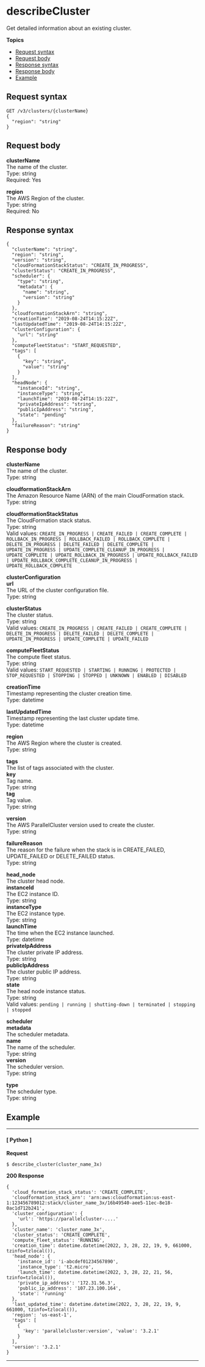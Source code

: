 # describeCluster<a name="describe-cluster"></a>

Get detailed information about an existing cluster\.

**Topics**
+ [Request syntax](#describe-cluster-request)
+ [Request body](#describe-cluster-request-body)
+ [Response syntax](#describe-cluster-response)
+ [Response body](#describe-cluster-response-body)
+ [Example](#describe-cluster-example)

## Request syntax<a name="describe-cluster-request"></a>

```
GET /v3/clusters/{clusterName}
{
  "region": "string"
}
```

## Request body<a name="describe-cluster-request-body"></a>

**clusterName**  
The name of the cluster\.  
Type: string  
Required: Yes

**region**  
The AWS Region of the cluster\.  
Type: string  
Required: No

## Response syntax<a name="describe-cluster-response"></a>

```
{
  "clusterName": "string",
  "region": "string",
  "version": "string",
  "cloudFormationStackStatus": "CREATE_IN_PROGRESS",
  "clusterStatus": "CREATE_IN_PROGRESS",
  "scheduler": {
    "type": "string",
    "metadata": {
      "name": "string",
      "version": "string"
    }
  },
  "cloudformationStackArn": "string",
  "creationTime": "2019-08-24T14:15:22Z",
  "lastUpdatedTime": "2019-08-24T14:15:22Z",
  "clusterConfiguration": {
    "url": "string"
  },
  "computeFleetStatus": "START_REQUESTED",
  "tags": [
    {
      "key": "string",
      "value": "string"
    }
  ],
  "headNode": {
    "instanceId": "string",
    "instanceType": "string",
    "launchTime": "2019-08-24T14:15:22Z",
    "privateIpAddress": "string",
    "publicIpAddress": "string",
    "state": "pending"
  },
  "failureReason": "string"
}
```

## Response body<a name="describe-cluster-response-body"></a>

**clusterName**  
The name of the cluster\.  
Type: string

**cloudformationStackArn**  
The Amazon Resource Name \(ARN\) of the main CloudFormation stack\.  
Type: string

**cloudformationStackStatus**  
The CloudFormation stack status\.  
Type: string  
Valid values: `CREATE_IN_PROGRESS | CREATE_FAILED | CREATE_COMPLETE | ROLLBACK_IN_PROGRESS | ROLLBACK_FAILED | ROLLBACK_COMPLETE | DELETE_IN_PROGRESS | DELETE_FAILED | DELETE_COMPLETE | UPDATE_IN_PROGRESS | UPDATE_COMPLETE_CLEANUP_IN_PROGRESS | UPDATE_COMPLETE | UPDATE_ROLLBACK_IN_PROGRESS | UPDATE_ROLLBACK_FAILED | UPDATE_ROLLBACK_COMPLETE_CLEANUP_IN_PROGRESS | UPDATE_ROLLBACK_COMPLETE`

**clusterConfiguration**    
**url**  
The URL of the cluster configuration file\.  
Type: string

**clusterStatus**  
The cluster status\.  
Type: string  
Valid values: `CREATE_IN_PROGRESS | CREATE_FAILED | CREATE_COMPLETE | DELETE_IN_PROGRESS | DELETE_FAILED | DELETE_COMPLETE | UPDATE_IN_PROGRESS | UPDATE_COMPLETE | UPDATE_FAILED`

**computeFleetStatus**  
The compute fleet status\.  
Type: string  
Valid values: `START_REQUESTED | STARTING | RUNNING | PROTECTED | STOP_REQUESTED | STOPPING | STOPPED | UNKNOWN | ENABLED | DISABLED`

**creationTime**  
Timestamp representing the cluster creation time\.  
Type: datetime

**lastUpdatedTime**  
Timestamp representing the last cluster update time\.  
Type: datetime

**region**  
The AWS Region where the cluster is created\.  
Type: string

**tags**  
The list of tags associated with the cluster\.    
**key**  
Tag name\.  
Type: string  
**tag**  
Tag value\.  
Type: string

**version**  
The AWS ParallelCluster version used to create the cluster\.  
Type: string

**failureReason**  
The reason for the failure when the stack is in CREATE\_FAILED, UPDATE\_FAILED or DELETE\_FAILED status\.  
Type: string

**head\_node**  
The cluster head node\.    
**instanceId**  
The EC2 instance ID\.  
Type: string  
**instanceType**  
The EC2 instance type\.  
Type: string  
**launchTime**  
The time when the EC2 instance launched\.  
Type: datetime  
**privateIpAddress**  
The cluster private IP address\.  
Type: string  
**publicIpAddress**  
The cluster public IP address\.  
Type: string  
**state**  
The head node instance status\.  
Type: string  
Valid values: `pending | running | shutting-down | terminated | stopping | stopped`

**scheduler**    
**metadata**  
The scheduler metadata\.    
**name**  
The name of the scheduler\.  
Type: string  
**version**  
The scheduler version\.  
Type: string

**type**  
The scheduler type\.  
Type: string

## Example<a name="describe-cluster-example"></a>

------
#### [ Python ]

**Request**

```
$ describe_cluster(cluster_name_3x)
```

**200 Response**

```
{
  'cloud_formation_stack_status': 'CREATE_COMPLETE',
  'cloudformation_stack_arn': 'arn:aws:cloudformation:us-east-1:123456789012:stack/cluster_name_3x/16b49540-aee5-11ec-8e18-0ac1d712b241',
  'cluster_configuration': {
    'url': 'https://parallelcluster-....'
  },
  'cluster_name': 'cluster_name_3x',
  'cluster_status': 'CREATE_COMPLETE',
  'compute_fleet_status': 'RUNNING',
  'creation_time': datetime.datetime(2022, 3, 28, 22, 19, 9, 661000, tzinfo=tzlocal()),
  'head_node': {
    'instance_id': 'i-abcdef01234567890',
    'instance_type': 't2.micro',
    'launch_time': datetime.datetime(2022, 3, 28, 22, 21, 56, tzinfo=tzlocal()),
    'private_ip_address': '172.31.56.3',
    'public_ip_address': '107.23.100.164',
    'state': 'running'
  },
  'last_updated_time': datetime.datetime(2022, 3, 28, 22, 19, 9, 661000, tzinfo=tzlocal()),
  'region': 'us-east-1',
  'tags': [
    {
      'key': 'parallelcluster:version', 'value': '3.2.1'
    }
  ],
  'version': '3.2.1'
}
```

------